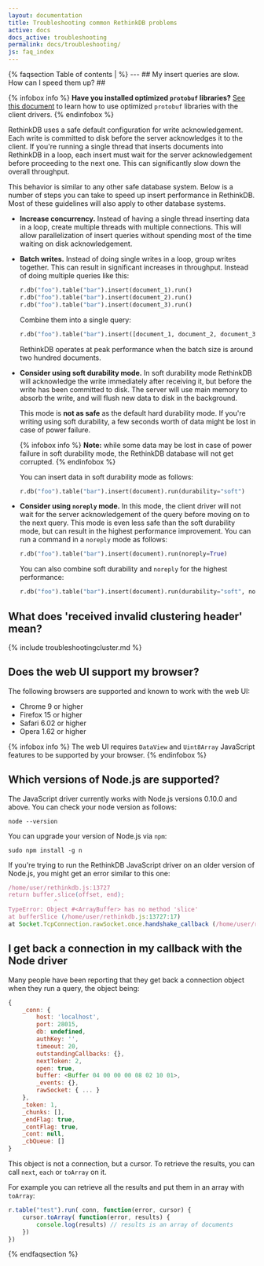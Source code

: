 ```yaml
---
layout: documentation
title: Troubleshooting common RethinkDB problems
active: docs
docs_active: troubleshooting 
permalink: docs/troubleshooting/
js: faq_index
---
```

<div id="faqcontents"></div>
{% faqsection Table of contents | %}
---
## My insert queries are slow. How can I speed them up? ##

{% infobox info %}
__Have you installed optimized `protobuf` libraries?__ [See this
document](/docs/driver-performance/) to learn how to use optimized
`protobuf` libraries with the client drivers.
{% endinfobox %}

RethinkDB uses a safe default configuration for write
acknowledgement. Each write is committed to disk before the server
acknowledges it to the client. If you're running a single thread that
inserts documents into RethinkDB in a loop, each insert must wait for
the server acknowledgement before proceeding to the next one. This can
significantly slow down the overall throughput.

This behavior is similar to any other safe database system. Below is a
number of steps you can take to speed up insert performance in
RethinkDB. Most of these guidelines will also apply to other database
systems.

- __Increase concurrency.__ Instead of having a single thread
  inserting data in a loop, create multiple threads with multiple
  connections. This will allow parallelization of insert queries
  without spending most of the time waiting on disk acknowledgement.

- __Batch writes.__ Instead of doing single writes in a loop, group
  writes together. This can result in significant increases in
  throughput. Instead of doing multiple queries like this:

   ```python
   r.db("foo").table("bar").insert(document_1).run()
   r.db("foo").table("bar").insert(document_2).run()
   r.db("foo").table("bar").insert(document_3).run()
   ```
   Combine them into a single query:

   ```python
   r.db("foo").table("bar").insert([document_1, document_2, document_3]).run()
   ```

   RethinkDB operates at peak performance when the batch size is
   around two hundred documents.

- __Consider using soft durability mode.__ In soft durability mode
  RethinkDB will acknowledge the write immediately after receiving it,
  but before the write has been committed to disk. The server will use
  main memory to absorb the write, and will flush new data to disk in
  the background.

  This mode is __not as safe__ as the default hard durability mode. If
  you're writing using soft durability, a few seconds worth of data
  might be lost in case of power failure.

  {% infobox info %}
  __Note:__ while some data may be lost in case of power failure in soft
  durability mode, the RethinkDB database will not get corrupted.
  {% endinfobox %}

  You can insert data in soft durability mode as follows:

  ```python
  r.db("foo").table("bar").insert(document).run(durability="soft")
  ```

- __Consider using `noreply` mode.__ In this mode, the client driver
  will not wait for the server acknowledgement of the query before
  moving on to the next query. This mode is even less safe than the
  soft durability mode, but can result in the highest performance
  improvement. You can run a command in a `noreply` mode as follows:

  ```python
  r.db("foo").table("bar").insert(document).run(noreply=True)
  ```

  You can also combine soft durability and `noreply` for the highest
  performance:

  ```python
  r.db("foo").table("bar").insert(document).run(durability="soft", noreply=True)
  ```

## What does 'received invalid clustering header' mean? ##

{% include troubleshootingcluster.md %} 

## Does the web UI support my browser? ##

The following browsers are supported and known to work with the web
UI:

- Chrome 9 or higher
- Firefox 15 or higher
- Safari 6.02 or higher
- Opera 1.62 or higher

{% infobox info %}
The web UI requires `DataView` and `Uint8Array` JavaScript features to
be supported by your browser.
{% endinfobox %}

## Which versions of Node.js are supported? ##

The JavaScript driver currently works with Node.js versions 0.10.0 and
above. You can check your node version as follows:

```
node --version
```

You can upgrade your version of Node.js via `npm`:

```
sudo npm install -g n
```

If you're trying to run the RethinkDB JavaScript driver on an older
version of Node.js, you might get an error similar to this one:

```js
/home/user/rethinkdb.js:13727
return buffer.slice(offset, end);
             ^
TypeError: Object #<ArrayBuffer> has no method 'slice'
at bufferSlice (/home/user/rethinkdb.js:13727:17)
at Socket.TcpConnection.rawSocket.once.handshake_callback (/home/user/rethinkdb.js:13552:26)
```

## I get back a connection in my callback with the Node driver ##

Many people have been reporting that they get back a connection object when they
run a query, the object being:

```js
{
    _conn: {
        host: 'localhost',
        port: 28015,
        db: undefined,
        authKey: '',
        timeout: 20,
        outstandingCallbacks: {},
        nextToken: 2,
        open: true,
        buffer: <Buffer 04 00 00 00 08 02 10 01>,
        _events: {},
        rawSocket: { ... }
    },
    _token: 1,
    _chunks: [],
    _endFlag: true,
    _contFlag: true,
    _cont: null,
    _cbQueue: []
}
```

This object is not a connection, but a cursor. To retrieve the results, you can
call `next`, `each` or `toArray` on it.

For example you can retrieve all the results and put them in an array with
`toArray`:

```js
r.table("test").run( conn, function(error, cursor) {
    cursor.toArray( function(error, results) {
        console.log(results) // results is an array of documents
    })
})
```

{% endfaqsection %}
